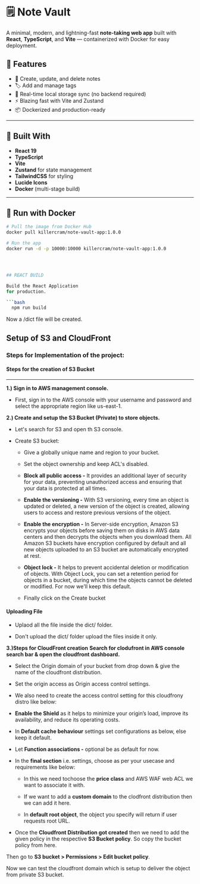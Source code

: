 # 🗒️ Note Vault

A minimal, modern, and lightning-fast **note-taking web app** built with **React**, **TypeScript**, and **Vite** — containerized with Docker for easy deployment.

## 🚀 Features

- 📄 Create, update, and delete notes
- 🏷️ Add and manage tags
- 💾 Real-time local storage sync (no backend required)
- ⚡ Blazing fast with Vite and Zustand
- 📦 Dockerized and production-ready

---

## 🧱 Built With

- **React 19**
- **TypeScript**
- **Vite**
- **Zustand** for state management
- **TailwindCSS** for styling
- **Lucide Icons**
- **Docker** (multi-stage build)

---

## 🐳 Run with Docker

```bash
# Pull the image from Docker Hub
docker pull killercram/note-vault-app:1.0.0

# Run the app
docker run -d -p 10000:10000 killercram/note-vault-app:1.0.0




## REACT BUILD

Build the React Application
for production.

```bash
  npm run build
```
Now a /dict file will be created.





## Setup of S3 and CloudFront

### Steps for Implementation of the project:

#### Steps for the creation of S3 Bucket
_ _ _

**1.) Sign in to AWS management console.**

- First, sign in to the AWS console with your username and password and select the appropriate region like us-east-1.

**2.) Create and setup the S3 Bucket (Private) to store objects.**

- Let's search for S3 and open th S3 console.
- Create S3 bucket:

  - Give a globally unique name and region to your bucket.

  - Set the object ownership and keep ACL's disabled.

  - **Block all public access -** It provides an additional layer of security for your data, preventing unauthorized access and ensuring that your data is protected at all times.

  - **Enable the versioning -** With S3 versioning, every time an object is updated or deleted, a new version of the object is created, allowing users to access and restore previous versions of the object.

   - **Enable the encryption -** In Server-side encryption, Amazon S3 encrypts your objects before saving them on disks in AWS data centers and then decrypts the objects when you download them. All Amazon S3 buckets have encryption configured by default and all new objects uploaded to an S3 bucket are automatically encrypted at rest.

   - **Object lock -** It helps to prevent accidental deletion or modification of objects. With Object Lock, you can set a retention period for objects in a bucket, during which time the objects cannot be deleted or modified. For now we'll keep this default.

   - Finally click on the Create bucket

#### Uploading File

- Uplaod all the file inside the dict/ folder.

- Don't upload the dict/ folder upload the files inside it only.


**3.)Steps for CloudFront creation**
**Search for clodufront in AWS console search bar & open the cloudfront dashboard.**

- Select the Origin domain of your bucket from drop down & give the name of the cloudfront distribution.

- Set the origin access as Origin access control settings.

- We also need to create the access control setting for this cloudfrony distro like below:

- **Enable the Shield** as it helps to minimize your origin’s load, improve its availability, and reduce its operating costs.

- In **Default cache behaviour** settings set configurations as below, else keep it default.

- Let **Function associations -** optional be as default for now.

- In the **final section** i.e. settings, choose as per your usecase and requirements like below:

   - In this we need tochoose the **price class** and AWS WAF web ACL we want to associate it with.

   - If we want to add a **custom domain** to the clodfront distribution then we can add it here.

   - In **default root object**, the object you specify will return if user requests root URL.

- Once the **Cloudfront Distribution got created** then we need to add the given policy in the respective **S3 Bucket policy**. So copy the bucket policy from here.

Then go to **S3 bucket > Permissions > Edit bucket policy**.

Now we can test the cloudfront domain which is setup to deliver the object from private S3 bucket.

